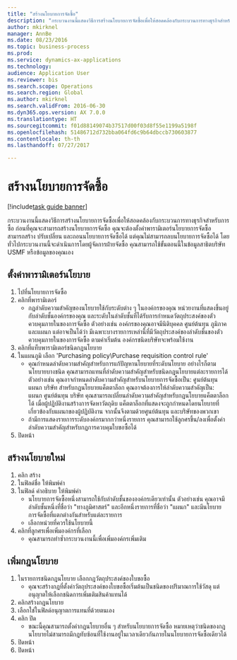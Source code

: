 ```yaml
--- 
title: "สร้างนโยบายการจัดซื้อ"
description: "กระบวนงานนี้แสดงวิธีการสร้างนโยบายการจัดซื้อเพื่อให้สอดคล้องกับกระบวนการทางธุรกิจสำหรับการซื้อ "
author: mkirknel
manager: AnnBe
ms.date: 08/23/2016
ms.topic: business-process
ms.prod: 
ms.service: dynamics-ax-applications
ms.technology: 
audience: Application User
ms.reviewer: bis
ms.search.scope: Operations
ms.search.region: Global
ms.author: mkirknel
ms.search.validFrom: 2016-06-30
ms.dyn365.ops.version: AX 7.0.0
ms.translationtype: HT
ms.sourcegitcommit: f01d88149074b37517d00f03d8f55e1199a5198f
ms.openlocfilehash: 51486712d732bba064fd6c9b64dbccb730603877
ms.contentlocale: th-th
ms.lasthandoff: 07/27/2017

---
```

# <a name="create-purchasing-policies"></a>สร้างนโยบายการจัดซื้อ

[!include[task guide banner](../../includes/task-guide-banner.md)]

กระบวนงานนี้แสดงวิธีการสร้างนโยบายการจัดซื้อเพื่อให้สอดคล้องกับกระบวนการทางธุรกิจสำหรับการซื้อ  ก่อนที่คุณจะสามารถสร้างนโยบายการจัดซื้อ คุณจะต้องตั้งค่าพารามิเตอร์นโยบายการจัดซื้อ สามารถสร้าง ปรับเปลี่ยน และถอนนโยบายการจัดซื้อได้ แต่คุณไม่สามารถลบนโยบายการจัดซื้อได้ โดยทั่วไปกระบวนงานนี้จะดำเนินการโดยผู้จัดการฝ่ายจัดซื้อ คุณสามารถใช้ขั้นตอนนี้ในข้อมูลสาธิตบริษัท USMF หรือข้อมูลของคุณเอง 


## <a name="set-up-policy-parameters"></a>ตั้งค่าพารามิเตอร์นโยบาย
1. ไปที่นโยบายการจัดซื้อ
2. คลิกที่พารามิเตอร์
    * กฎลำดับความสำคัญของนโยบายใช้กับระดับต่าง ๆ ในองค์กรของคุณ  หน่วยงานที่แสดงขึ้นอยู่กับลำดับชั้นองค์กรของคุณ และระดับในลำดับชั้นที่ได้รับการกำหนดวัตถุประสงค์ของตัวควบคุมภายในของการจัดซื้อ ตัวอย่างเช่น องค์กรของคุณอาจมีนิติบุคคล ศูนย์ต้นทุน ภูมิภาค และแผนก แต่อาจเป็นได้ว่า มีเฉพาะบางรายการเหล่านี้ที่มีวัตถุประสงค์ของลำดับชั้นของตัวควบคุมภายในของการจัดซื้อ ตามค่าเริ่มต้น องค์กรชนิดบริษัทจะพร้อมใช้งาน  
3. คลิกที่แท็บพารามิเตอร์ชนิดกฎนโยบาย
4. ในแผนภูมิ เลือก 'Purchasing policy\Purchase requisition control rule'
    * คุณกำหนดลำดับความสำคัญสำหรับการแก้ปัญหานโยบายที่ระดับนโยบาย อย่างไรก็ตาม นโยบายบางชนิด คุณสามารถแทนที่ลำดับความสำคัญสำหรับชนิดกฎนโยบายแต่ละรายการได้ ตัวอย่างเช่น คุณอาจกำหนดลำดับความสำคัญสำหรับนโยบายการจัดซื้อเป็น: ศูนย์ต้นทุน แผนก บริษัท สำหรับกฎนโยบายแค็ตตาล็อก คุณอาจต้องการให้ลำดับความสำคัญเป็น: แผนก ศูนย์ต้นทุน บริษัท คุณสามารถเปลี่ยนลำดับความสำคัญสำหรับกฎนโยบายแค็ตตาล็อกได้ เมื่อผู้ปฏิบัติงานสร้างการจัดหาวัตถุดิบ แค็ตตาล็อกที่แสดงจะถูกกำหนดโดยนโยบายที่เกี่ยวข้องกับแผนกของผู้ปฏิบัติงาน จากนั้นจึงตามด้วยศูนย์ต้นทุน และบริษัทของพวกเขา  
    * ถ้ามีการแสดงรายการระดับองค์กรมากกว่าหนึ่งรายการ คุณสามารถใช้ลูกศรขึ้น/ลงเพื่อตั้งค่าลำดับความสำคัญสำหรับกฎการควบคุมใบขอซื้อได้  
5. ปิดหน้า

## <a name="create-a-new-policy"></a>สร้างนโยบายใหม่
1. คลิก สร้าง
2. ในฟิลด์ชื่อ ให้พิมพ์ค่า 
3. ในฟิลด์ คำอธิบาย ให้พิมพ์ค่า
    * นโยบายการจัดซื้อหนึ่งสามารถใช้กับลำดับชั้นขององค์กรเดียวเท่านั้น  ตัวอย่างเช่น คุณอาจมีลำดับชั้นหนึ่งที่ชื่อว่า "ทางภูมิศาสตร์" และอีกหนึ่งรายการที่ชื่อว่า "แผนก" และมีนโยบายการจัดซื้อที่แตกต่างกันสำหรับแต่ละรายการ  
    * เลือกหน่วยที่ควรใช้นโยบายนี้  
4. คลิกที่ลูกศรเพื่อเพิ่มองค์กรที่เลือก
    * คุณสามารถทำซ้ำกระบวนงานนี้เพื่อเพิ่มองค์กรเพิ่มเติม  

## <a name="add-a-policy-rule"></a>เพิ่มกฎนโยบาย
1. ในรายการชนิดกฎนโยบาย เลือกกฎวัตถุประสงค์ของใบขอซื้อ
    * คุณจะสร้างกฎที่ตั้งค่าวัตถุประสงค์ของใบขอซื้อเริ่มต้นเป็นชนิดของปริมาณการใช้วัสดุ แต่อนุญาตให้เลือกชนิดการเพิ่มเติมสินค้าแทนได้  
2. คลิกสร้างกฎนโยบาย
3. เลือกใช่ในฟิลด์อนุญาตการแทนที่ด้วยตนเอง
4. คลิก ปิด
    * ขณะนี้คุณสามารถตั้งค่ากฎนโยบายอื่น ๆ สำหรับนโยบายการจัดซื้อ    หมายเหตุว่าชนิดของกฎนโยบายไม่สามารถมีกฎทับซ้อนที่ใช้งานอยู่ในเวลาเดียวกันภายในนโยบายการจัดซื้อเดียวได้  
5. ปิดหน้า
6. ปิดหน้า


